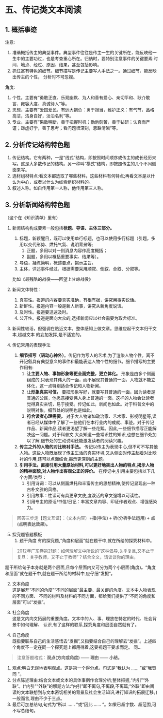 

# 五、传记类文本阅读
## 1. 概括事迹
注意:
1. 准确概括传主的典型事件。典型事件往往是传主一生的关键所在，能反映他一生中的主要功过，也是考查重心所在。归纳时，要特别注意事件的关键要素:时间、地点、经过、原因、结果，甚至包括影响。
2. 抓住富有特色的细节。细节描写是传记主要写人手法之一。通过细节，能反映出传主的个性， 分析时不可忽视。

角度:
1. 个性，主要有“勇敢正直、乐观幽默、为人和善有爱心、亲切平和、耿介敢言、雍容大度、真诚待人”等。
2. 思想，主要有“爱国爱民，有远大抱负：勇于担当，维护正义：有气节，品格高洁，洁身自好，淡泊名利”等。
3. 专业，主要有“果敢明断，善于把握时机；勤勉刻苦，善于钻研；认真而严谨；谦虚好学，善于思考；看问题很深刻，思路清晰”等。

## 2. 分析传记结构特色题

1. 传记结构。它有两种，一是“线式”结构，即按照时间顺序或传主的成长经历来写。这是大多数传记的结构。另一种叫“横式”结构，即按照传主的几个不同侧面来写。
2. 选材组材特点:看文本都选取了哪些材料，这些材料有何特点;再看文本是以什么为中心，或者以什么为线索组织材料的。
3. 叙述人称。如自传用第一人称，他传用第三人称。

## 3. 分析新闻结构特色题
（这个在《知识清单》里有）  
1. 新闻结构构成要素一般包括**标题、导语、主体三部分。**
   1. 标题，新颖醒目，既可以使用单行标题，也可以使用多行标题（引题，多用以交代形势、烘托气氛、说明背景等;
      1. 正题，多用以对一则消息内容作高度概括；
      2. 副题，多用以概括重要事实、结果等）。
   2. 导语，凝练简明，概述要点，揭示主旨。
   3. 主体，详述事件经过，根据需要采用顺叙、倒叙、合叙、分叙等。
   
   比如《最残酷的战役——回望上甘岭战役》 
   
2. 新闻文体特性：
   1. 真实性。报道的内容要真实准确，有根有据，讲究用事实说话。
   2. 新鲜性。报道内容一般是新人新事，讲究从新角度说话。
   3. 及时性。报道要迅速及时。
   4. 公开性。报道是面向大众的,选择新闻应以社会需要为取舍标准。

3. 新闻性较活，但强调在贴近文本，整体感知上做文章。思维应起干文本归干文本,超越文本
的妄加发挥,是不适宜的。

4. 传记常用的表现手法  
   1. **细节描写（语动心神外）**。传记作为写人的艺术,为了渲染人物个性，离不开记叙具有典型意义的事件和最能表达人物个性的细节。细节描写的主要作用有:
      1. **让主要人物、事物形象等更全面完整，更立体化。** 形象是由多个侧面组成的,只表现其伟大的一面，而不展现其普通的一面，人物就不能立体化，这一点特别适合传记和人物新闻。
      2. 让**形象真实可信。** 要把形象写好，就要写其普通的一面，因为读者是普通的公民，他愿意接受伟人身上普通的一面。这样的人物会让读者觉得真实亲切，易于接受。传记如此，新闻也如此。对于科普文中的说明对象，细节处的说明也是如此。
      3. **符合读者心理需要。** 对于大人物诸如政治家、艺术家、影视明星等,读者已经从媒体中了解了一些他们在本行业内的成就、事迹。对于传记作品、新闻作品,读者更渴望了解一些花絮。因此,一些细节描写正能解决这一问题。对于科普文,大众知道一些常识性的知识,也想在细节处加以了解,细节处的生动说明还能激发读者的阅读兴趣。
   2. **传主之外的人物的对比映衬手法。** 传记以传主为表现中心,但不可不写其他人物。这些人物既展现了传主生活的真实环境,又从侧面对传主起着对比映衬的作用,还可以点面结合,揭示更深刻的主题。
   3. **引用手法。直接引用大量原始材料,可以更好地突出人物的特点,揭示人物的精神面貌,对人物作出客观公正的评价。** 在传记中,引用主要包括以下几个方面/类型：
      1. 引用诗词：可以从侧面烘托和丰富传主的思想精神,使传记显现出一种古朴文雅的风格。
      2. 引用故事：性读可有具更章文使,度泼活的章文强增以可读性。
      3. 引用专主的原话/书信/日记：丰富文章内容、印证作者观点、增强感染力。  
   
> 回答三步走【题文互证】：（文本内容）+**指(手法) + 析(分析手法运用) + 点(点明表达效果)。**

5. 探究题答题模板
   1. 题干角度
有的探究题,“角度和层面”就在题干中,就在所给的探究材料中。
> 2012年广东卷第21题：如何理解文中所说的“这种倡导,关乎复旦,又不止于复旦：关乎教师，又不止于教师”？结合全文，请谈谈你的理由。
  
题干所给句子本身就是两个层面,且每个层面内又可分为两个小层面(角度)。“角度和层面”就在题干中,就在题干所给的材料中,应仔细“发掘”。

   2. 文本角度  
这是展开“不同的角度”“不同的层面”最主要、最关键的角度。文本中人物表现的不同方面、
不同的材料及材料的不同方面，都给我们提供了“不同的角度和层面”可以“发掘”。

   3. 社会角度  
   这是文内向文拓展的重要角度。文本中的人、事、理放在特定的时代、社会背景中如何理解、
认识,有了这样的联系,探究角度和层面自然就有了。

   4. 自己角度  
既指要联系自己的生活感悟去“发掘”,又指要结合自己的理解去“发掘”。上述四个角度不一定在同一个探究题上都用得着,这要视题干要求而定。
同…

> 注意答题格式：**观点(方向或角度) —— 理由 —— 小结。**

1. 观点:明白无误地表明观点。这是第一个得分点。句式是“我认为 …… ”或“我赞同 ”。
2. 分点陈述理由:结合文本或文本的具体事例作合理分析;整体把握,“内引”“外联”。(“内引”“外联”的解题方法:“内引”即不离句,不离段,不离篇;“外联”即由阅读的文本联想到与文本密切相关的背景及社会生活知识,进行知识的拓展迁移。)一般而言,理由不少于三点。
3. 最后可加总结句,句式为“所以 …… ”或“因此 …… ”。如果已超字数、超范围,可不写总结句。